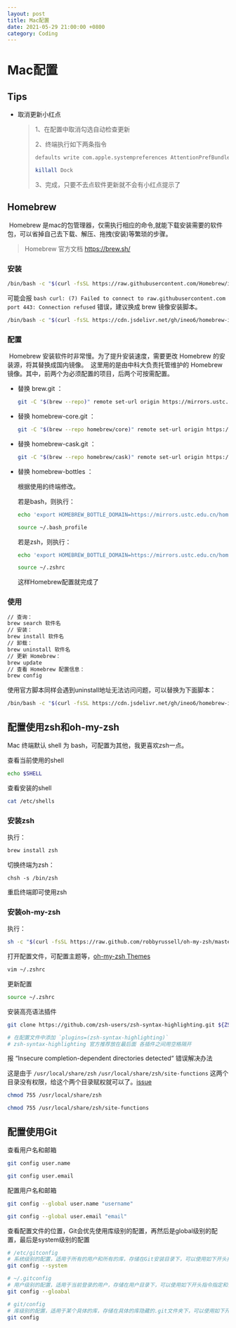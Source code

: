 ```yaml
---
layout: post
title: Mac配置
date: 2021-05-29 21:00:00 +0800
category: Coding
---
```


# Mac配置



## Tips

* 取消更新小红点

  > 1、在配置中取消勾选自动检查更新
  >
  > 2、终端执行如下两条指令
  >
  > ```bash
  > defaults write com.apple.systempreferences AttentionPrefBundleIDs 0
  > ```
  >
  > ```bash
  > killall Dock
  > ```
  >
  > 3、完成，只要不去点软件更新就不会有小红点提示了



## Homebrew

​	Homebrew 是mac的包管理器，仅需执行相应的命令,就能下载安装需要的软件包，可以省掉自己去下载、解压、拖拽(安装)等繁琐的步骤。

> Homebrew 官方文档 https://brew.sh/

### 安装

```bash
/bin/bash -c "$(curl -fsSL https://raw.githubusercontent.com/Homebrew/install/master/install.sh)"
```

可能会报 `bash curl: (7) Failed to connect to raw.githubusercontent.com port 443: Connection refused` 错误，建议换成 brew 镜像安装脚本。

```bash
/bin/bash -c "$(curl -fsSL https://cdn.jsdelivr.net/gh/ineo6/homebrew-install/install.sh)"
```

### 配置

​	Homebrew 安装软件时非常慢。为了提升安装速度，需要更改 Homebrew 的安装源，将其替换成国内镜像。
​	这里用的是由中科大负责托管维护的 Homebrew 镜像。其中，前两个为必须配置的项目，后两个可按需配置。

* 替换 brew.git ：

  ```bash
  git -C "$(brew --repo)" remote set-url origin https://mirrors.ustc.edu.cn/brew.git
  ```

* 替换 homebrew-core.git ：

  ```bash
  git -C "$(brew --repo homebrew/core)" remote set-url origin https://mirrors.ustc.edu.cn/homebrew-core.git
  ```

* 替换 homebrew-cask.git ：

  ```bash
  git -C "$(brew --repo homebrew/cask)" remote set-url origin https://mirrors.ustc.edu.cn/homebrew-cask.git
  ```

* 替换 homebrew-bottles ：

  根据使用的终端修改。

  若是bash，则执行：

  ```bash
  echo 'export HOMEBREW_BOTTLE_DOMAIN=https://mirrors.ustc.edu.cn/homebrew-bottles' >> ~/.bash_profile

  source ~/.bash_profile
  ```

  若是zsh，则执行：

  ```bash
  echo 'export HOMEBREW_BOTTLE_DOMAIN=https://mirrors.ustc.edu.cn/homebrew-bottles' >> ~/.zshrc

  source ~/.zshrc
  ```

  这样Homebrew配置就完成了

### 使用

```bash
// 查询：
brew search 软件名
// 安装：
brew install 软件名
// 卸载：
brew uninstall 软件名
// 更新 Homebrew：
brew update 
// 查看 Homebrew 配置信息：
brew config 
```

使用官方脚本同样会遇到uninstall地址无法访问问题，可以替换为下面脚本：

```bash
/bin/bash -c "$(curl -fsSL https://cdn.jsdelivr.net/gh/ineo6/homebrew-install/uninstall)"
```



## 配置使用zsh和oh-my-zsh

Mac 终端默认 shell 为 bash，可配置为其他，我更喜欢zsh一点。

查看当前使用的shell

```bash
echo $SHELL
```

查看安装的shell

```bash
cat /etc/shells
```

### 安装zsh

执行：

```bash
brew install zsh
```

切换终端为zsh：

```
chsh -s /bin/zsh
```

重启终端即可使用zsh

### 安装oh-my-zsh

执行：

```bash
sh -c "$(curl -fsSL https://raw.github.com/robbyrussell/oh-my-zsh/master/tools/install.sh)"
```

打开配置文件，可配置主题等，[oh-my-zsh Themes](https://github.com/ohmyzsh/ohmyzsh/wiki/Themes)

```bash
vim ~/.zshrc
```

更新配置

```bash
source ~/.zshrc
```

安装高亮语法插件

```bash
git clone https://github.com/zsh-users/zsh-syntax-highlighting.git ${ZSH_CUSTOM:-~/.oh-my-zsh/custom}/plugins/zsh-syntax-highlighting

# 在配置文件中添加 `plugins=(zsh-syntax-highlighting)`
# zsh-syntax-highlighting 官方推荐放在最后面 各插件之间用空格隔开
```

报 “Insecure completion-dependent directories detected“ 错误解决办法


这是由于 `/usr/local/share/zsh` `/usr/local/share/zsh/site-functions` 这两个目录没有权限，给这个两个目录赋权就可以了。[issue](https://github.com/robbyrussell/oh-my-zsh/issues/6835)

```bash
chmod 755 /usr/local/share/zsh
```

```bash
chmod 755 /usr/local/share/zsh/site-functions
```

## 配置使用Git

查看用户名和邮箱

```bash
git config user.name

git config user.email
```

配置用户名和邮箱

```bash
git config --global user.name "username"

git config --global user.email "email"
```

查看配置文件的位置，Git会优先使用库级别的配置，再然后是global级别的配置，最后是system级别的配置

```bash
# /etc/gitconfig
# 系统级别的配置，适用于所有的用户和所有的库，存储在Git安装目录下，可以使用如下开头指令指定和修改
git config --system
```

```bash
# ~/.gitconfig
# 用户级别的配置，适用于当前登录的用户，存储在用户目录下，可以使用如下开头指令指定和修改
git config --gloabal
```

```bash
# git/config
# 库级别的配置，适用于某个具体的库，存储在具体的库隐藏的.git文件夹下，可以使用如下开头指令指定和修改
git config
```